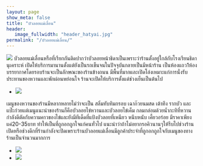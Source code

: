 ```yaml
---
layout: page
show_meta: false
title: "บัวลอยแม่เลื่อน"
header:
   image_fullwidth: "header_hatyai.jpg"
permalink: "/บัวลอยแม่เลื่อน/"
---
```

<img class="t20" src="{{ site.url }}/images/บัวลอย1.jpg">
	บัวลอยแม่เลื่อนหรือที่เรียกกันติดปากว่าบัวลอยหน้าธิดาเป็นเพราะว่าร้านตั้งอยู่ใกล้กับโรงเรียนธิดานุเคราะห์ เปิดให้บริการมานานตั้งแต่ยังเป็นรถเข็นจนในปัจจุบันกลายเป็นมีหน้าร้าน เป็นห้องแถว1ห้อง บรรยากาศโดยรอบร้านจะเป็นลักษณะของร้านข้างถนน มีพื้นที่มากและเปิดโล่งเหมาะแก่การนั่งรับประทานของหวานและพักผ่อนหย่อนใจ ร้านจะเปิดให้บริการตั้งแต่ช่วงเย็นเป็นต้นไป

<p align="center">
<ul class="clearing-thumbs small-block-grid-1" data-clearing>
  <li><a href="{{ site.url }}/images/บัวลอย2.jpg"><img src="{{ site.url }}/images/บัวลอย2.jpg"></a></li>
</ul>
</p>

เมนูของหวานของร้านมีหลากหลายไม่ว่าจะเป็น สลิ่มทับทิมกรอบ เฉาก๊วยนมสด เต้าทึง รากบัว และแป๊ะก๋วยแต่เมนูแนะนำของร้านก็คือบัวลอยไข่หวานและบัวลอยไข่เค็ม กลมกล่อมด้วยน้ำกะทิที่หวานกำลังดีตัดกับความคาวของไข่และยังมีทีเด็ดที่แป้งบัวลอยที่เหนียว หนึบหนับ เคี้ยวอร่อย มีราคาเพียงแค่20-35บาท ทำให้เป็นที่ถูกอกถูกใจแก่คนทั่วไป แนะนำว่าถ้าไม่อยากรอคิวนานๆให้รีบไปช่วงร้านเปิดหรือช่วงดึกที่ร้านกำลังจะปิดเพราะร้านบัวลอยแม่เลื่อนมีลูกค้าประจำที่ถูกอกถูกใจกับเมนูของทางร้านเป็นจำนวนมากการ

<ul class="clearing-thumbs small-block-grid-2" data-clearing>
  <li><a href="{{ site.url }}/images/บัวลอย3.jpg"><img src="{{ site.url }}/images/บัวลอย3.jpg"></a></li>
  <li><a href="{{ site.url }}/images/บัวลอย4.jpg"><img src="{{ site.url }}/images/บัวลอย4.jpg"></a></li>
</ul>

